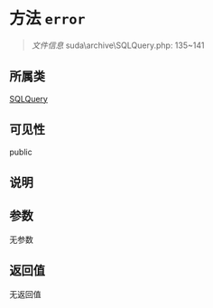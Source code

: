 # 方法 `error`

> *文件信息* suda\archive\SQLQuery.php: 135~141

## 所属类 

[SQLQuery](../SQLQuery.md)

## 可见性

 public 

## 说明



## 参数


无参数


## 返回值

无返回值
